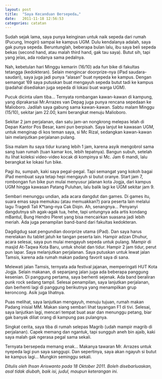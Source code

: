 ```yaml
---
layout: post
title:  "Saya Kecanduan Bersepeda…"
date:   2011-11-18 12:56:53
categories: catatan
---
```

Sudah sejak lama, saya punya keinginan untuk naik sepeda dari rumah (Pucung, Imogiri) sampai ke kampus UGM. Dulu kendalanya adalah, saya gak punya sepeda. Beruntunglah, beberapa bulan lalu, ibu saya beli sepeda bekas (second hand, atau malah third hand, gak tau saya). Butut sih, tapi yang jelas, ada rodanya sama pedalnya.

Nah, kebetulan hari Minggu kemarin (16/10) ada fun bike di fakultas tetangga (kedokteran). Selain mengincar doorprize-nya (iPad saudara-saudari), saya juga jadi punya “alasan” buat nyepeda ke kampus. Dengan semangat ’69 saya putuskan buat mengayuh sepeda butut tadi ke kampus (padahal disediakan juga sepeda di lokasi buat warga UGM).

Pucuk dicinta ulam tiba… Ternyata rombangan kawan-kawan di kampung, yang diprakarsai Mr.Arrazes van Depag juga punya rencana sepedaan ke Malioboro. Jadilah saya gabung sama kawan-kawan. Sabtu malam Minggu (15/10), sekitar jam 22.00, kami berangkat menuju Malioboro.

Sekitar 2 jam perjalanan, dan satu jam-an nongkrong melepas lelah di Depan Kantor Pos Besar, kami pun berpisah. Saya lanjut ke kawasan UGM, untuk menginap di kos teman saya, si Mc Rizal, sedangkan kawan-kawan lain melanjutkan perjalanan pulang.

Sisa malam itu saya tidur kurang lebih 1 jam, karena asyik mengobrol sama sang tuan rumah (tuan kamar kos, lebih tepatnya). Bangun subuh, setelah itu lihat koleksi video-video kocak di kompinya si Mc. Jam 6 mandi, lalu berangkat ke lokasi fun bike.

Pagi itu, sumpah, kaki saya pegal-pegal. Tapi semangat yang kokoh bagai iPad membuat saya tetap hepi mengayuh si butut oranye. Start jam 7, rombongan fun bike pun mulai menyusur jalanan kota Jogja, dari kampus UGM hingga kawasan Patang Puluhan, lalu balik lagi ke UGM sekitar jam 9.

Sembari menunggu undian, ada acara dangdut dan games. Di games itu, suara emas saya memukau (atau memuakkan?) para peserta lain melalui lagu Tragedi Tali K*tang–nya Cak Diqin. Ah, senangnya… Penyanyi dangdutnya sih agak-agak tua, hehe, tapi untungnya ada artis kondang mBantul, Bung Hendro Pleret yang bisa mencairkan suasana jadi lebih meriah. Ada juga penampilan band-band dari fakultas kedokteran.

Dagdigdug saat pengundian doorprize utama (iPad). Dan saya harus merelakan itu tablet jatuh ke tangan peserta lain. Hampir adzan Dhuhur, acara selesai, saya pun mulai mengayuh sepeda untuk pulang. Mampir di masjid At-Taqwa Kota Baru, untuk sholat dan tidur. Hampir 2 jam tidur, perut pun lapar. Saya melanjutkan perjalanan. Saya putuskan untuk lewat jalan Tamsis, karena ada rumah makan padang favorit saya di sana.

Melewati jalan Tamsis, ternyata ada festival jajanan, memperingati HUT Kota Jogja. Selain makanan, di sepanjang jalan juga ada beberapa panggung kesenian. Di panggung pertama, saya berhenti sejenak. Ada band beraliran punk rock sedang tampil. Selesai penampilan, saya lanjutkan perjalanan, dan berhenti lagi di panggung berikutnya yang menampilkan grup keroncong. Asik juga lihatnya.

Puas melihat, saya lanjutkan mengayuh, menuju tujuan, rumah makan Padang inisial MM. Makan siang sembari lihat tayangan F1 di tivi. Selesai, saya lanjutkan lagi, mencari tempat buat asar dan menunggu petang, biar gak banyak diliat orang di kampung pas pulangnya.

Singkat cerita, saya tiba di rumah selepas Magrib (udah mampir magrib di perjalanan). Capek memang dan ngantuk, tapi sungguh aneh bin ajaib, kaki saya malah gak ngerasa pegal sama sekali.

Ternyata bersepeda memang enak… Makanya tawaran Mr. Arrazes untuk nyepeda lagi pun saya sanggupi. Dan sepertinya, saya akan ngayuh si butut ke kampus lagi… Mungkin seminggu sekali.

_Ditulis oleh Ihsan Ariswanto pada 18 Oktober 2011. Boleh disebarluaskan, asal tidak diubah, baik isi, judul, maupun keterangan ini._
